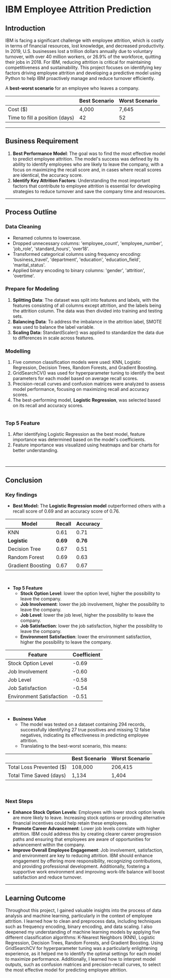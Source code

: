 # IBM Employee Attrition Prediction

## **Introduction**

IBM is facing a significant challenge with employee attrition, which is costly in terms of financial resources, lost knowledge, and decreased productivity. In 2019, U.S. businesses lost a trillion dollars annually due to voluntary turnover, with over 40 million workers, or 26.9% of the workforce, quitting their jobs in 2018. For IBM, reducing attrition is critical for maintaining competitiveness and sustainability. This project focuses on identifying key factors driving employee attrition and developing a predictive model using Python to help IBM proactively manage and reduce turnover efficiently.

A **best-worst scenario** for an employee who leaves a company.

|     | Best Scenario | Worst Scenario |
| --- | --- | --- |
| Cost ($) | 4,000 | 7,645 |
| Time to fill a position (days) | 42  | 52  |

---

## **Business Requirement**

1. **Best Performance Model**: The goal was to find the most effective model to predict employee attrition. The model's success was defined by its ability to identify employees who are likely to leave the company, with a focus on maximizing the recall score and, in cases where recall scores are identical, the accuracy score.
2. **Identify Key Attrition Factors**: Understanding the most important factors that contribute to employee attrition is essential for developing strategies to reduce turnover and save the company time and resources.

---

## **Process Outline**

### **Data Cleaning**

- Renamed columns to lowercase.
- Dropped unnecessary columns: 'employee_count', 'employee_number', 'job_role', 'standard_hours', 'over18'.
- Transformed categorical columns using frequency encoding: 'business_travel', 'department', 'education', 'education_field', 'marital_status'.
- Applied binary encoding to binary columns: 'gender', 'attrition', 'overtime'.

### **Prepare for Modeling**

1. **Splitting Data**: The dataset was split into features and labels, with the features consisting of all columns except attrition, and the labels being the attrition column. The data was then divided into training and testing sets.
2. **Balancing Data**: To address the imbalance in the attrition label, SMOTE was used to balance the label variable.
3. **Scaling Data:** StandardScaler() was applied to standardize the data due to differences in scale across features.

### **Modelling**

1. Five common classification models were used: KNN, Logistic Regression, Decision Trees, Random Forests, and Gradient Boosting.
2. GridSearchCV() was used for hyperparameter tuning to identify the best parameters for each model based on average recall scores.
3. Precision-recall curves and confusion matrices were analyzed to assess model performance, focusing on maximizing recall and accuracy scores.
4. The best-performing model, **Logistic Regression**, was selected based on its recall and accuracy scores.

![]()

### **Top 5 Feature**

1. After identifying Logistic Regression as the best model, feature importance was determined based on the model's coefficients.
2. Feature importance was visualized using heatmaps and bar charts for better understanding.

![]()

![]()

---

## **Conclusion**

### **Key findings**

- **Best Model:** The **Logistic Regression model** outperformed others with a recall score of 0.69 and an accuracy score of 0.76.


| Model | Recall | Accuracy |
| --- | --- | --- |
| KNN | 0.61 | 0.71 |
| **Logistic** | **0.69** | **0.76** |
| Decision Tree | 0.67 | 0.51 |
| Random Forest | 0.69 | 0.63 |
| Gradient Boosting | 0.67 | 0.67 |
<br>

- **Top 5 Feature**
  - **Stock Option Level**: lower the option level, higher the possibility to leave the company.
  - **Job Involvement**: lower the job involvement, higher the possibility to leave the company.
  - **Job Level**: lower the job level, higher the possibility to leave the company.
  - **Job Satisfaction**: lower the job satisfaction, higher the possibility to leave the company.
  - **Environment Satisfaction**: lower the environment satisfaction, higher the possibility to leave the company.


| Feature | Coefficient |
| --- | --- |
| Stock Option Level | \-0.69 |
| Job Involvement | \-0.60 |
| Job Level | \-0.58 |
| Job Satisfaction | \-0.54 |
| Environment Satisfaction | \-0.51 |
<br>

- **Business Value**
  - The model was tested on a dataset containing 294 records, successfully identifying 27 true positives and missing 12 false negatives, indicating its effectiveness in predicting employee attrition.
  - Translating to the best-worst scenario, this means:

|     | Best Scenario | Worst Scenario |
| --- | --- | --- |
| Total Loss Prevented ($) | 108,000 | 206,415 |
| Total Time Saved (days) | 1,134 | 1,404 |
<br>

### **Next Steps**

- **Enhance Stock Option Levels**: Employees with lower stock option levels are more likely to leave. Increasing stock options or providing alternative financial incentives could help retain these employees.
- **Promote Career Advancement**: Lower job levels correlate with higher attrition. IBM could address this by creating clearer career progression paths and ensuring that employees are aware of opportunities for advancement within the company.
- **Improve Overall Employee Engagement**: Job involvement, satisfaction, and environment are key to reducing attrition. IBM should enhance engagement by offering more responsibility, recognizing contributions, and providing professional development. Additionally, fostering a supportive work environment and improving work-life balance will boost satisfaction and reduce turnover.

---

## **Learning Outcome**

Throughout this project, I gained valuable insights into the process of data analysis and machine learning, particularly in the context of employee attrition. I learned how to clean and preprocess data, including techniques such as frequency encoding, binary encoding, and data scaling. I also deepened my understanding of machine learning models by applying five different classification algorithms: K-Nearest Neighbors (KNN), Logistic Regression, Decision Trees, Random Forests, and Gradient Boosting. Using GridSearchCV for hyperparameter tuning was a particularly enlightening experience, as it helped me to identify the optimal settings for each model to maximize performance. Additionally, I learned how to interpret model outputs, such as confusion matrices and precision-recall curves, to select the most effective model for predicting employee attrition.
